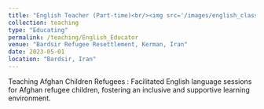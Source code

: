 ```yaml
---
title: "English Teacher (Part-time)<br/><img src='/images/english_class.png'"
collection: teaching
type: "Educating"
permalink: /teaching/English_Educator
venue: "Bardsir Refugee Resettlement, Kerman, Iran"
date: 2023-05-01
location: "Bardsir, Iran"
---
```



Teaching Afghan Children Refugees
:   Facilitated English language sessions for Afghan refugee children, fostering an inclusive and supportive learning environment.

